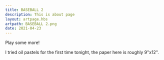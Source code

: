 ```yaml
---
title: BASEBALL 2
description: This is about page
layout: artpage.hbs
artpath: BASEBALL 2.png
date: 2021-04-23
---
```


Play some more!

I tried oil pastels for the first time tonight, the paper here is roughly 9"x12".